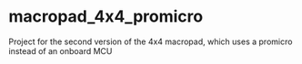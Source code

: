 # macropad_4x4_promicro
Project for the second version of the 4x4 macropad, which uses a promicro instead of an onboard MCU
